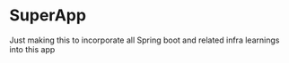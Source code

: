 # SuperApp
Just making this to incorporate all Spring boot and related infra learnings into this app
